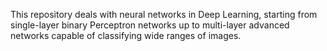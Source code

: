 This repository deals with neural networks in Deep Learning, starting from single-layer binary Perceptron networks up to multi-layer advanced networks capable of classifying wide ranges of images.
